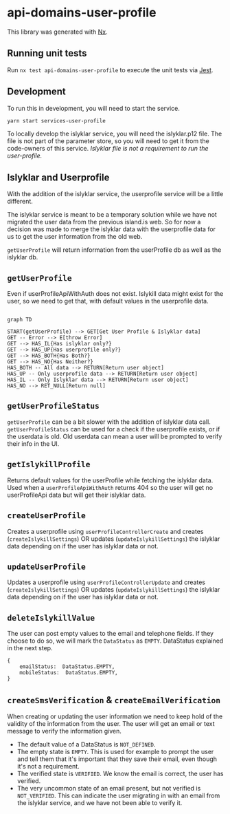 <!-- gitbook-ignore -->

# api-domains-user-profile

This library was generated with [Nx](https://nx.dev).

## Running unit tests

Run `nx test api-domains-user-profile` to execute the unit tests via [Jest](https://jestjs.io).

## Development

To run this in development, you will need to start the service.

```bash
yarn start services-user-profile
```

To locally develop the islyklar service, you will need the islyklar.p12 file. The file is not part of the parameter store, so you will need to get it from the code-owners of this service.
_Islyklar file is not a requirement to run the user-profile._

## Islyklar and Userprofile

With the addition of the islyklar service, the userprofile service will be a little different.

The islyklar service is meant to be a temporary solution while we have not migrated the user data from the previous island.is web. So for now a decision was made to merge the islyklar data with the userprofile data for us to get the user information from the old web.

`getUserProfile` will return information from the userProfile db as well as the islyklar db.

## `getUserProfile`

Even if userProfileApiWithAuth does not exist.
Islykill data might exist for the user, so we need to get that, with default values in the userprofile data.

```mermaid

graph TD

START(getUserProfile) --> GET[Get User Profile & Islyklar data]
GET -- Error --> E[throw Error]
GET --> HAS_IL{Has islyklar only?}
GET --> HAS_UP{Has userprofile only?}
GET --> HAS_BOTH{Has Both?}
GET --> HAS_NO{Has Neither?}
HAS_BOTH -- All data --> RETURN[Return user object]
HAS_UP -- Only userprofile data --> RETURN[Return user object]
HAS_IL -- Only Islyklar data --> RETURN[Return user object]
HAS_NO --> RET_NULL[Return null]
```

## `getUserProfileStatus`

`getUserProfile` can be a bit slower with the addition of islyklar data call. `getUserProfileStatus` can be used for a check if the userprofile exists, or if the userdata is old. Old userdata can mean a user will be prompted to verify their info in the UI.

## `getIslykillProfile`

Returns default values for the userProfile while fetching the islyklar data. Used when a `userProfileApiWithAuth` returns 404 so the user will get no userProfileApi data but will get their islyklar data.

## `createUserProfile`

Creates a userprofile using `userProfileControllerCreate` and creates (`createIslykillSettings`) OR updates (`updateIslykillSettings`) the islyklar data depending on if the user has islyklar data or not.

## `updateUserProfile`

Updates a userprofile using `userProfileControllerUpdate` and creates (`createIslykillSettings`) OR updates (`updateIslykillSettings`) the islyklar data depending on if the user has islyklar data or not.

## `deleteIslykillValue`

The user can post empty values to the email and telephone fields. If they choose to do so, we will mark the `DataStatus` as `EMPTY`. DataStatus explained in the next step.

```
{
	emailStatus:  DataStatus.EMPTY,
	mobileStatus:  DataStatus.EMPTY,
}
```

## `createSmsVerification` & `createEmailVerification`

When creating or updating the user information we need to keep hold of the validity of the information from the user. The user will get an email or text message to verify the information given.

- The default value of a DataStatus is `NOT_DEFINED`.
- The empty state is `EMPTY`. This is used for example to prompt the user and tell them that it's important that they save their email, even though it's not a requirement.
- The verified state is `VERIFIED`. We know the email is correct, the user has verified.
- The very uncommon state of an email present, but not verified is `NOT_VERIFIED`. This can indicate the user migrating in with an email from the islyklar service, and we have not been able to verify it.
